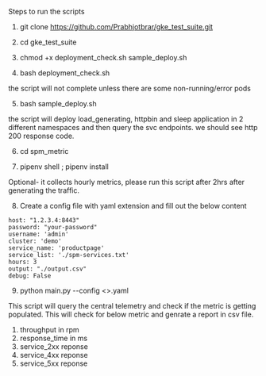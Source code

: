 Steps to run the scripts

1. git clone https://github.com/Prabhjotbrar/gke_test_suite.git

2. cd gke_test_suite 

3. chmod +x  deployment_check.sh sample_deploy.sh

4. bash deployment_check.sh

the script will not complete unless there are some non-running/error pods

5. bash sample_deploy.sh

the script will deploy load_generating, httpbin and sleep application in 2 different namespaces and then query the svc endpoints. we should see http 200 response code.

6. cd spm_metric 

7. pipenv shell ; pipenv install

Optional- it collects hourly metrics, please run this script after 2hrs after generating the traffic.

8. Create a config file with yaml extension and fill out the below content


```
host: "1.2.3.4:8443"
password: "your-password"
username: 'admin'
cluster: 'demo'
service_name: 'productpage'
service_list: './spm-services.txt'
hours: 3
output: "./output.csv"
debug: False
```


9. python main.py --config <>.yaml

This script will query the central telemetry and check if the metric is getting populated. This will check for below metric and genrate a report in csv file.

1. throughput  in rpm
2. response_time in ms
3. service_2xx reponse
4. service_4xx reponse
5. service_5xx reponse


